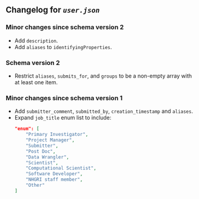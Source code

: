 ## Changelog for *`user.json`*

### Minor changes since schema version 2

* Add `description`.
* Add `aliases` to `identifyingProperties`.

### Schema version 2

* Restrict `aliases`, `submits_for`, and `groups` to be a non-empty array with at least one item.

### Minor changes since schema version 1

* Add `submitter_comment`, `submitted_by`, `creation_timestamp` and `aliases`.
* Expand `job_title` enum list to include:
    ```json
    "enum": [
        "Primary Investigator",
        "Project Manager",
        "Submitter",
        "Post Doc",
        "Data Wrangler",
        "Scientist",
        "Computational Scientist",
        "Software Developer",
        "NHGRI staff member",
        "Other"
    ]
    ```
